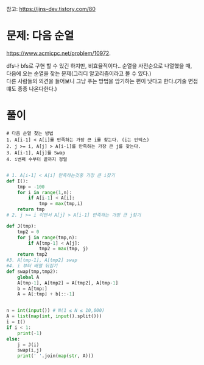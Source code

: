 참고: https://jins-dev.tistory.com/80
# 문제: 다음 순열
https://www.acmicpc.net/problem/10972.  


dfs나 bfs로 구현 할 수 있긴 하지만, 비효율적이다..
순열을 사전순으로 나열했을 때, 다음에 오는 순열을 찾는 문제(그리디 알고리즘이라고 볼 수 있다.)  
다른 사람들의 의견을 들어보니 그냥 푸는 방법을 암기하는 편이 낫다고 한다.(기술 면접 떄도 종종 나온다한다.)

# 풀이
```
# 다음 순열 찾는 방법
1. A[i-1] < A[i]를 만족하는 가장 큰 i를 찾는다. (i는 인덱스)
2. j >= i, A[j] > A[i-1]를 만족하는 가장 큰 j를 찾는다.
3. A[i-1], A[j]를 Swap
4. i번째 수부터 끝까지 정렬
```
``` python

# 1. A[i-1] < A[i] 만족하는것중 가장 큰 i찾기
def I():
    tmp = -100
    for i in range(1,n):
        if A[i-1] < A[i]:
            tmp = max(tmp,i)
    return tmp
# 2. j >= i 이면서 A[j] > A[i-1] 만족하는 가장 큰 j찾기

def J(tmp):
    tmp2 = 0
    for j in range(tmp,n):
        if A[tmp-1] < A[j]:
            tmp2 = max(tmp, j)
    return tmp2
#3. A[tmp-1], A[tmp2] swap
#4. i 부터 배열 뒤집기
def swap(tmp,tmp2):
    global A
    A[tmp-1], A[tmp2] = A[tmp2], A[tmp-1]
    b = A[tmp:]
    A = A[:tmp] + b[::-1]


n = int(input()) # N(1 ≤ N ≤ 10,000)
A = list(map(int, input().split()))
i = I()
if i < 1:
    print(-1)
else:
    j = J(i)
    swap(i,j)
    print(' '.join(map(str, A)))
```
